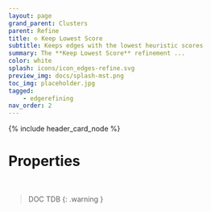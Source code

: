 ```yaml
---
layout: page
grand_parent: Clusters
parent: Refine
title: 🝔 Keep Lowest Score
subtitle: Keeps edges with the lowest heuristic scores
summary: The **Keep Lowest Score** refinement ...
color: white
splash: icons/icon_edges-refine.svg
preview_img: docs/splash-mst.png
toc_img: placeholder.jpg
tagged: 
    - edgerefining
nav_order: 2
---
```


{% include header_card_node %}

# Properties
<br>

> DOC TDB
{: .warning }

